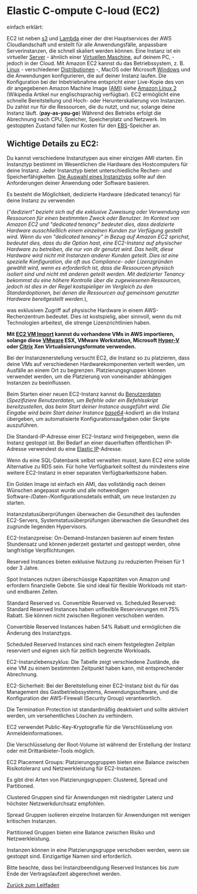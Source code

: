 # Elastic C-ompute C-loud (EC2) 

einfach erklärt:

EC2 ist neben [s3](../../docs/services/s3.md) und [Lambda](../../docs/services/Lambda.md) einer der drei Hauptservices der AWS Cloudlandschaft und erstellt für alle Anwendungsfälle, anpassbare Serverinstanzen, die schnell skaliert werden können. Eine Instanz ist ein virtueller [Server](https://de.wikipedia.org/wiki/Server) - ähnlich einer [Virtuellen Maschine](https://de.wikipedia.org/wiki/Virtuelle_Maschine), auf deinem PC, - jedoch in der Cloud. Mit Amazon EC2 kannst du das Betriebssystem, z. B. [Linux](https://de.wikipedia.org/wiki/Linux) - verschiedener [Distributionen](https://de.wikipedia.org/wiki/Linux-Distribution) -, MacOS oder Microsoft [Windows](https://de.wikipedia.org/wiki/Windows_Server_2022) und die Anwendungen konfigurieren, die auf deiner Instanz laufen. Die Konfiguration bei der Inbetriebnahme entspricht einer Live-Kopie des von dir angegebenen Amazon Machine Image ([AMI](../../docs/services/AMI.md)) siehe [Amazon Linux 2](https://en.wikipedia.org/wiki/Amazon_Machine_Image) (Wikipedia Artikel nur englischsprachig verfügbar). EC2 ermöglicht eine schnelle Bereitstellung und Hoch- oder Herunterskalierung von Instanzen. Du zahlst nur für die Ressourcen, die du nutzt, und nur, solange deine Instanz läuft. (**pay-as-you-go**) Während des Betriebs erfolgt die Abrechnung nach CPU, Speicher, Speicherplatz und Netzwerk. Im gestoppten Zustand fallen nur Kosten für den [EBS](../../docs/services/ElasticBlockStore.md)-Speicher an.

## Wichtige Details zu EC2:
Du kannst verschiedene Instanztypen aus einer einzigen AMI starten. Ein Instanztyp bestimmt im Wesentlichen die Hardware des Hostcomputers für deine Instanz. Jeder Instanztyp bietet unterschiedliche Rechen- und Speicherfähigkeiten. [Die Auswahl eines Instanztyps](https://aws.amazon.com/de/ec2/instance-types/?trk=40a4d4b5-7441-4aba-87e7-f0a009817c2a&sc_channel=ps&ef_id=Cj0KCQiAkKqsBhC3ARIsAEEjuJju6Sthg6sRIsABlpvSNIN09uZHkBiC36OJvoZob_gz5TnWXroi86waAn9mEALw_wcB:G:s&s_kwcid=AL!4422!3!645186148951!e!!g!!aws-instanztypen!19579892305!149123141230&gclid=Cj0KCQiAkKqsBhC3ARIsAEEjuJju6Sthg6sRIsABlpvSNIN09uZHkBiC36OJvoZob_gz5TnWXroi86waAn9mEALw_wcB) sollte auf den Anforderungen deiner Anwendung oder Software basieren.

Es besteht die Möglichkeit, dedizierte Hardware (dedicated tenancy) für deine Instanz zu verwenden 

(*"dediziert" bezieht sich auf die exklusive Zuweisung oder Verwendung von Ressourcen für einen bestimmten Zweck oder Benutzer. Im Kontext von Amazon EC2 und "dedicated tenancy" bedeutet dies, dass dedizierte Hardware ausschließlich einem einzelnen Kunden zur Verfügung gestellt wird. Wenn du von "dedicated tenancy" in Bezug auf Amazon EC2 sprichst, bedeutet dies, dass du die Option hast, eine EC2-Instanz auf physischer Hardware zu betreiben, die nur von dir genutzt wird. Das heißt, diese Hardware wird nicht mit Instanzen anderer Kunden geteilt. Dies ist eine spezielle Konfiguration, die oft aus Compliance- oder Lizenzgründen gewählt wird, wenn es erforderlich ist, dass die Ressourcen physisch isoliert sind und nicht mit anderen geteilt werden. Mit dedizierter Tenancy bekommst du eine höhere Kontrolle über die zugewiesenen Ressourcen, jedoch ist dies in der Regel kostspieliger im Vergleich zu den Standardoptionen, bei denen die Ressourcen auf gemeinsam genutzter Hardware bereitgestellt werden.*), 

was exklusiven Zugriff auf physische Hardware in einem AWS-Rechenzentrum bedeutet. Dies ist kostspielig, aber sinnvoll, wenn du mit Technologien arbeitest, die strenge Lizenzrichtlinien haben.

**Mit [EC2 VM Import](https://aws.amazon.com/de/ec2/vm-import/) kannst du vorhandene VMs in AWS importieren, solange diese [VMware](https://de.wikipedia.org/wiki/VMware) ESX, VMware Workstation, Microsoft [Hyper-V](https://de.wikipedia.org/wiki/Hyper-V) oder [Citrix](https://de.wikipedia.org/wiki/Citrix_Systems) Xen Virtualisierungsformate verwenden.**

Bei der Instanzenerstellung versucht EC2, die Instanz so zu platzieren, dass deine VMs auf verschiedenen Hardwarekomponenten verteilt werden, um Ausfälle an einem Ort zu begrenzen. Platzierungsgruppen können verwendet werden, um die Platzierung von voneinander abhängigen Instanzen zu beeinflussen.

Beim Starten einer neuen EC2-Instanz kannst du [Benutzerdaten](https://docs.aws.amazon.com/de_de/AWSEC2/latest/UserGuide/instancedata-add-user-data.html) (*Spezifiziere Benutzerdaten, um Befehle oder ein Befehlsskript bereitzustellen, das beim Start deiner Instance ausgeführt wird. Die Eingabe wird beim Start deiner Instance [base64](https://de.wikipedia.org/wiki/Base64)-kodiert*) an die Instanz übergeben, um automatisierte Konfigurationsaufgaben oder Skripte auszuführen.

Die Standard-IP-Adresse einer EC2-Instanz wird freigegeben, wenn die Instanz gestoppt ist. Bei Bedarf an einer dauerhaften öffentlichen IP-Adresse verwendest du eine [Elastic IP](../../docs/services/ElasticIP.md)-Adresse.

Wenn du eine SQL-Datenbank selbst verwalten musst, kann EC2 eine solide Alternative zu RDS sein. Für hohe Verfügbarkeit solltest du mindestens eine weitere EC2-Instanz in einer separaten Verfügbarkeitszone haben.

Ein Golden Image ist einfach ein AMI, das vollständig nach deinen Wünschen angepasst wurde und alle notwendigen Software-/Daten-/Konfigurationsdetails enthält, um neue Instanzen zu starten.

Instanzstatusüberprüfungen überwachen die Gesundheit des laufenden EC2-Servers, Systemstatusüberprüfungen überwachen die Gesundheit des zugrunde liegenden Hypervisors.

EC2-Instanzpreise:
On-Demand-Instanzen basieren auf einem festen Stundensatz und können jederzeit gestartet und gestoppt werden, ohne langfristige Verpflichtungen.

Reserved Instances bieten exklusive Nutzung zu reduzierten Preisen für 1 oder 3 Jahre.

Spot Instances nutzen überschüssige Kapazitäten von Amazon und erfordern finanzielle Gebote. Sie sind ideal für flexible Workloads mit start- und endbaren Zeiten.

Standard Reserved vs. Convertible Reserved vs. Scheduled Reserved:
Standard Reserved Instances haben unflexible Reservierungen mit 75% Rabatt. Sie können nicht zwischen Regionen verschoben werden.

Convertible Reserved Instances haben 54% Rabatt und ermöglichen die Änderung des Instanztyps.

Scheduled Reserved Instances sind nach einem festgelegten Zeitplan reserviert und eignen sich für zeitlich begrenzte Workloads.

EC2-Instanzlebenszyklus:
Die Tabelle zeigt verschiedene Zustände, die eine VM zu einem bestimmten Zeitpunkt haben kann, mit entsprechender Abrechnung.

EC2-Sicherheit:
Bei der Bereitstellung einer EC2-Instanz bist du für das Management des Gastbetriebssystems, Anwendungssoftware, und die Konfiguration der AWS-Firewall (Security Group) verantwortlich.

Die Termination Protection ist standardmäßig deaktiviert und sollte aktiviert werden, um versehentliches Löschen zu verhindern.

EC2 verwendet Public-Key-Kryptografie für die Verschlüsselung von Anmeldeinformationen.

Die Verschlüsselung der Root-Volume ist während der Erstellung der Instanz oder mit Drittanbieter-Tools möglich.

EC2 Placement Groups:
Platzierungsgruppen bieten eine Balance zwischen Risikotoleranz und Netzwerkleistung für EC2-Instanzen.

Es gibt drei Arten von Platzierungsgruppen: Clustered, Spread und Partitioned.

Clustered Gruppen sind für Anwendungen mit niedrigster Latenz und höchster Netzwerkdurchsatz empfohlen.

Spread Gruppen isolieren einzelne Instanzen für Anwendungen mit wenigen kritischen Instanzen.

Partitioned Gruppen bieten eine Balance zwischen Risiko und Netzwerkleistung.

Instanzen können in eine Platzierungsgruppe verschoben werden, wenn sie gestoppt sind. Einzigartige Namen sind erforderlich.

Bitte beachte, dass bei Instanzbeendigung Reserved Instances bis zum Ende der Vertragslaufzeit abgerechnet werden.


[Zurück zum Leitfaden](../../README.md)
